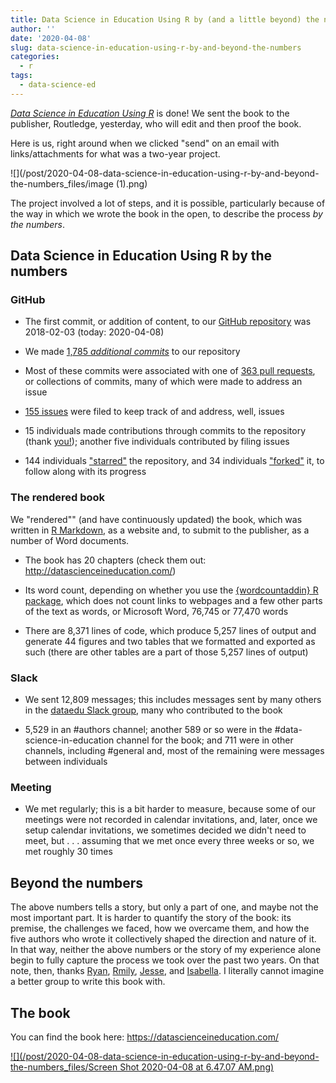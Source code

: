 ```yaml
---
title: Data Science in Education Using R by (and a little beyond) the numbers
author: ''
date: '2020-04-08'
slug: data-science-in-education-using-r-by-and-beyond-the-numbers
categories:
  - r
tags:
  - data-science-ed
---
```


[*Data Science in Education Using R*](http://datascienceineducation.com/) is done!
We sent the book to the publisher, Routledge, yesterday, who will edit and then proof the book.

Here is us, right around when we clicked "send" on an email with links/attachments for what was a two-year project.

![](/post/2020-04-08-data-science-in-education-using-r-by-and-beyond-the-numbers_files/image (1).png)

The project involved a lot of steps, and it is possible, particularly because of the way in which we wrote the book in the open, to describe the process *by the numbers*.

## Data Science in Education Using R by the numbers

### GitHub 

- The first commit, or addition of content, to our [GitHub repository](https://github.com/data-edu/data-science-in-education) was 2018-02-03 (today: 2020-04-08)

- We made [1,785 *additional commits*](https://github.com/data-edu/data-science-in-education/commits/master) to our repository

- Most of these commits were associated with one of [363 pull requests](https://github.com/data-edu/data-science-in-education/pulls?q=is%3Apr+is%3Aclosed), or collections of commits, many of which were made to address an issue

- [155 issues](https://github.com/data-edu/data-science-in-education/issues?q=is%3Aissue+is%3Aclosed) were filed to keep track of and address, well, issues

- 15 individuals made contributions through commits to the repository (thank [you!](https://datascienceineducation.com/index.html#acknowledgements)); another five individuals contributed by filing issues

- 144 individuals ["starred"](https://help.github.com/en/github/getting-started-with-github/saving-repositories-with-stars) the repository, and 34 individuals ["forked"](https://help.github.com/en/github/getting-started-with-github/fork-a-repo) it, to follow along with its progress

### The rendered book

We "rendered"" (and have continuously updated) the book, which was written in [R Markdown](https://rmarkdown.rstudio.com/), as a website and, to submit to the publisher, as a number of Word documents.  

- The book has 20 chapters (check them out: http://datascienceineducation.com/)

- Its word count, depending on whether you use the [{wordcountaddin} R package](https://github.com/benmarwick/wordcountaddin), which does not count links to webpages and a few other parts of the text as words, or Microsoft Word, 76,745 or 77,470 words

- There are 8,371 lines of code, which produce 5,257 lines of output and generate 44 figures and two tables that we formatted and exported as such (there are other tables are a part of those 5,257 lines of output)

### Slack

- We sent 12,809 messages; this includes messages sent by many others in the [dataedu Slack group](http://dataedu.slack.com/), many who contributed to the book

- 5,529 in an #authors channel; another 589 or so were in the #data-science-in-education channel for the book; and 711 were in other channels, including #general and, most of the remaining were messages between individuals

### Meeting

- We met regularly; this is a bit harder to measure, because some of our meetings were not recorded in calendar invitations, and, later, once we setup calendar invitations, we sometimes decided we didn't need to meet, but . . . assuming that we met once every three weeks or so, we met roughly 30 times

## Beyond the numbers

The above numbers tells a story, but only a part of one, and maybe not the most important part. It is harder to quantify the story of the book: its premise, the challenges we faced, how we overcame them, and how the five authors who wrote it collectively shaped the direction and nature of it. In that way, neither the above numbers or the story of my experience alone begin to fully capture the process we took over the past two years. On that note, then, thanks [Ryan](https://ryanestrellado.netlify.com/), [Rmily](https://www.emilybovee.com/), [Jesse](https://www.jessemaegan.com/), and [Isabella](https://ivelasq.rbind.io/). I literally cannot imagine a better group to write this book with.

## The book

You can find the book here: https://datascienceineducation.com/

[![](/post/2020-04-08-data-science-in-education-using-r-by-and-beyond-the-numbers_files/Screen Shot 2020-04-08 at 6.47.07 AM.png)](https://datascienceineducation.com/)